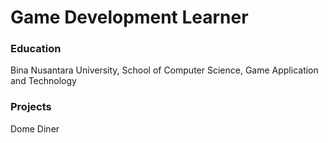 # Game Development Learner

### Education
Bina Nusantara University, School of Computer Science, Game Application and Technology

### Projects
Dome Diner
